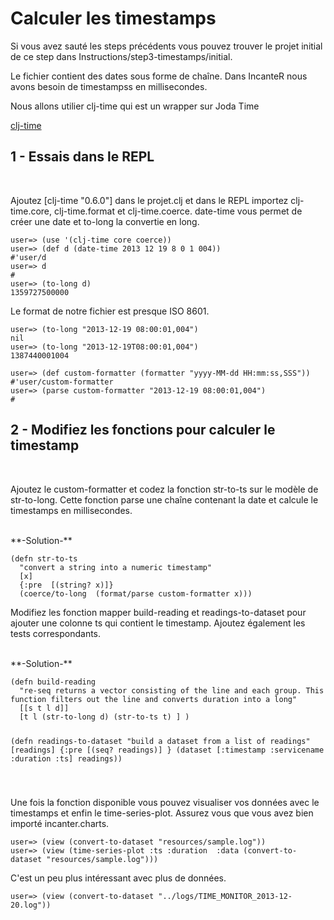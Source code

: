 Calculer les timestamps
================

Si vous avez sauté les steps précédents vous pouvez trouver le projet initial de ce step dans Instructions/step3-timestamps/initial.

Le fichier contient des dates sous forme de chaîne. Dans IncanteR nous avons besoin de timestampss en millisecondes.

Nous allons utilier clj-time qui est un wrapper sur Joda Time

[clj-time](https://github.com/clj-time/clj-time)

1 - Essais dans le REPL
-----------
<br>

Ajoutez [clj-time "0.6.0"] dans le projet.clj et dans le REPL importez clj-time.core, clj-time.format et clj-time.coerce. date-time vous permet de créer une date et to-long la convertie en long.

<pre><code>user=> (use '(clj-time core coerce))
user=> (def d (date-time 2013 12 19 8 0 1 004))
#'user/d
user=> d
#<DateTime 2013-02-01T14:05:00.000Z>
user=> (to-long d)
1359727500000
</code></pre>

Le format de notre fichier est presque ISO 8601.

<pre><code>user=> (to-long "2013-12-19 08:00:01,004")
nil
user=> (to-long "2013-12-19T08:00:01,004")
1387440001004
</code></pre>


<pre><code>user=> (def custom-formatter (formatter "yyyy-MM-dd HH:mm:ss,SSS"))
#'user/custom-formatter
user=> (parse custom-formatter "2013-12-19 08:00:01,004")
#<DateTime 2013-12-19T08:00:01.004Z>
</code></pre>

2 - Modifiez les fonctions pour calculer le timestamp
--------------
<br>

Ajoutez le custom-formatter et codez la fonction str-to-ts sur le modèle de str-to-long. Cette fonction parse une chaîne contenant la date et calcule le timestamps en millisecondes.

<br>
**-Solution-**
<pre><code>(defn str-to-ts
  "convert a string into a numeric timestamp"
  [x]
  {:pre  [(string? x)]}
  (coerce/to-long  (format/parse custom-formatter x)))
</code></pre>

Modifiez les fonction mapper build-reading et readings-to-dataset pour ajouter une colonne ts qui contient le timestamp. Ajoutez également les tests correspondants.

<br>
**-Solution-**
<pre><code>(defn build-reading
  "re-seq returns a vector consisting of the line and each group. This function filters out the line and converts duration into a long"
  [[s t l d]]
  [t l (str-to-long d) (str-to-ts t) ] )
  
(defn readings-to-dataset
  "build a dataset from a list of readings"
  [readings]
  {:pre [(seq? readings)] } 
  (dataset [:timestamp :servicename :duration :ts] readings))

</code></pre>


Une fois la fonction disponible vous pouvez visualiser vos données avec le timestamps et enfin le time-series-plot. Assurez vous que vous avez bien importé incanter.charts.

<pre><code>user=> (view (convert-to-dataset "resources/sample.log"))
user=> (view (time-series-plot :ts :duration  :data (convert-to-dataset "resources/sample.log")))
</code></pre>

C'est un peu plus intéressant avec plus de données.

<pre><code>user=> (view (convert-to-dataset "../logs/TIME_MONITOR_2013-12-20.log"))
</code></pre>

